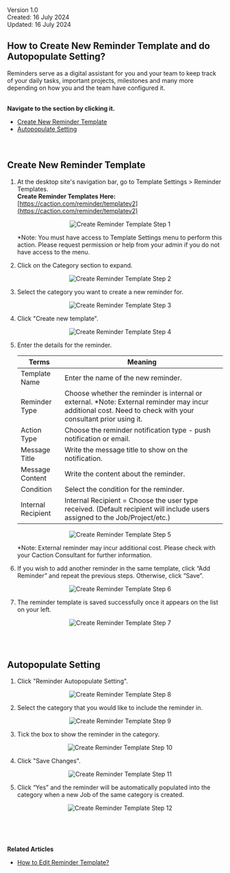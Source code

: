 Version 1.0<br>
Created: 16 July 2024<br>
Updated: 16 July 2024<br>
## How to Create New Reminder Template and do Autopopulate Setting?

Reminders serve as a digital assistant for you and your team to keep track of your daily tasks, important projects, milestones and many more depending on how you and the team have configured it.<br><br>

**Navigate to the section by clicking it.**<br>

- [Create New Reminder Template](#section1)<br>
- [Autopopulate Setting](#section2)
<br><br><br>

<a id="section1"></a>
## Create New Reminder Template

1. At the desktop site's navigation bar, go to Template Settings > Reminder Templates.<br>
   **Create Reminder Templates Here:** [https://caction.com/reminder/templatev2](https://caction.com/reminder/templatev2)<br>

   <p align="center">
     <img src="img/Create_Reminder_Template_Step_1.png" alt="Create Reminder Template Step 1">
   </p>

   *Note: You must have access to Template Settings menu to perform this action. Please request permission or help from your admin if you do not have access to the menu.<br>

2. Click on the Category section to expand.

   <p align="center">
     <img src="img/Create_Reminder_Template_Step_2.png" alt="Create Reminder Template Step 2">
   </p>

3. Select the category you want to create a new reminder for.<br>

   <p align="center">
     <img src="img/Create_Reminder_Template_Step_3.png" alt="Create Reminder Template Step 3">
   </p>

4. Click "Create new template".<br>

   <p align="center">
     <img src="img/Create_Reminder_Template_Step_4.png" alt="Create Reminder Template Step 4">
   </p>

5. Enter the details for the reminder.<br>

   | Terms | Meaning |
   |-------|---------|
   | Template Name | Enter the name of the new reminder. |
   | Reminder Type | Choose whether the reminder is internal or external. *Note: External reminder may incur additional cost. Need to check with your consultant prior using it. |
   | Action Type | Choose the reminder notification type - push notification or email. |
   | Message Title | Write the message title to show on the notification. |
   | Message Content | Write the content about the reminder. |
   | Condition | Select the condition for the reminder. |
   | Internal Recipient | Internal Recipient = Choose the user type received. (Default recipient will include users assigned to the Job/Project/etc.) |

   <p align="center">
     <img src="img/Create_Reminder_Template_Step_5.png" alt="Create Reminder Template Step 5">
   </p>

   *Note: External reminder may incur additional cost. Please check with your Caction Consultant for further information.<br>

6. If you wish to add another reminder in the same template, click “Add Reminder” and repeat the previous steps. Otherwise, click “Save”.<br>

   <p align="center">
     <img src="img/Create_Reminder_Template_Step_6.png" alt="Create Reminder Template Step 6">
   </p>

7. The reminder template is saved successfully once it appears on the list on your left.<br>

   <p align="center">
     <img src="img/Create_Reminder_Template_Step_7.png" alt="Create Reminder Template Step 7">
   </p>
   <br><br>

<a id="section2"></a>
## Autopopulate Setting

1. Click "Reminder Autopopulate Setting".<br>

   <p align="center">
     <img src="img/Create_Reminder_Template_Step_8.png" alt="Create Reminder Template Step 8">
   </p>

2. Select the category that you would like to include the reminder in.<br>

   <p align="center">
     <img src="img/Create_Reminder_Template_Step_9.png" alt="Create Reminder Template Step 9">
   </p>

3. Tick the box to show the reminder in the category.<br>

   <p align="center">
    <img src="img/Create_Reminder_Template_Step_10.png" alt="Create Reminder Template Step 10">
   </p>

4. Click "Save Changes".<br>

   <p align="center">
    <img src="img/Create_Reminder_Template_Step_11.png" alt="Create Reminder Template Step 11">
   </p>

5. Click “Yes” and the reminder will be automatically populated into the category when a new Job of the same category is created.<br>

   <p align="center">
     <img src="img/Create_Reminder_Template_Step_12.png" alt="Create Reminder Template Step 12">
   </p>
<br><br><br>

**Related Articles**
- [How to Edit Reminder Template?](Edit_Reminder_Template.md)

<!-- [Link Text](https://salesconnection.github.io/Sales-Connection-Support/Create_Reminder_Template.html) -->

